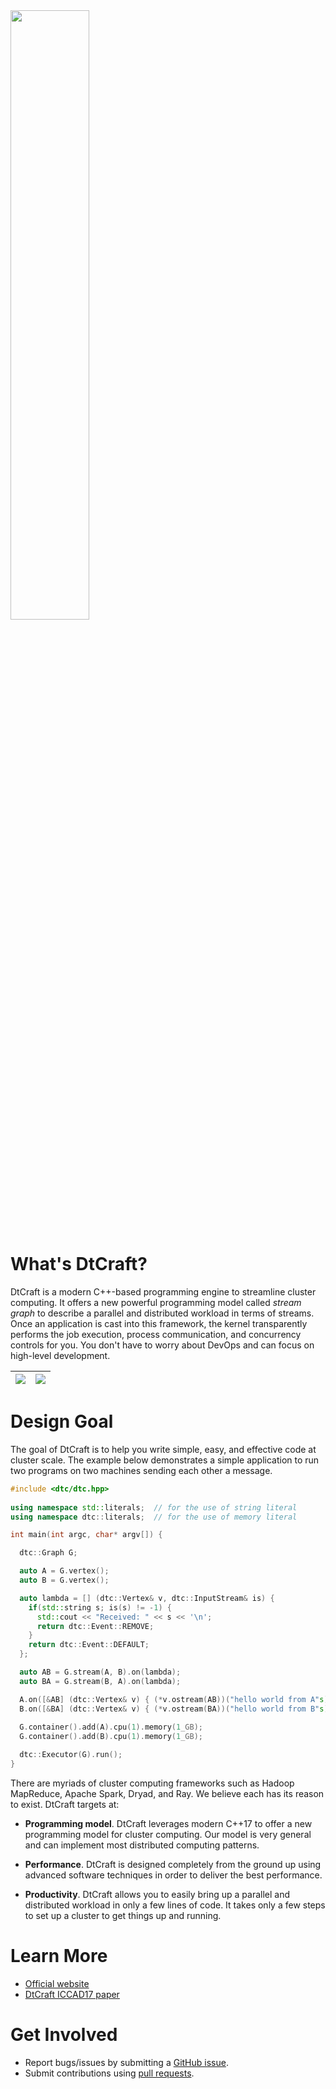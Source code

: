<img src="https://github.com/twhuang-uiuc/DtCraft/blob/master/logo.jpg" width="50%">

# What's DtCraft?
DtCraft is a modern C++-based programming engine to streamline cluster computing. It offers a new powerful programming model called *stream graph* to describe a parallel and distributed workload in terms of streams. Once an application is cast into this framework, the kernel transparently performs the job execution, process communication, and concurrency controls for you. You don't have to worry about DevOps and can focus on high-level development.


|![](http://dtcraft.web.engr.illinois.edu/images/stream_graph.jpg)  |  ![](http://dtcraft.web.engr.illinois.edu/images/stream_graph_code.png)|
|---|---|

# Design Goal
The goal of DtCraft is to help you write simple, easy, and effective code at cluster scale. The example below demonstrates a simple application to run two programs on two machines sending each other a message.

```cpp
#include <dtc/dtc.hpp>
  
using namespace std::literals;  // for the use of string literal
using namespace dtc::literals;  // for the use of memory literal

int main(int argc, char* argv[]) {

  dtc::Graph G;

  auto A = G.vertex();
  auto B = G.vertex();

  auto lambda = [] (dtc::Vertex& v, dtc::InputStream& is) {
    if(std::string s; is(s) != -1) {
      std::cout << "Received: " << s << '\n';
      return dtc::Event::REMOVE;
    }
    return dtc::Event::DEFAULT;
  };

  auto AB = G.stream(A, B).on(lambda);
  auto BA = G.stream(B, A).on(lambda); 

  A.on([&AB] (dtc::Vertex& v) { (*v.ostream(AB))("hello world from A"s); });  
  B.on([&BA] (dtc::Vertex& v) { (*v.ostream(BA))("hello world from B"s); });
  
  G.container().add(A).cpu(1).memory(1_GB);
  G.container().add(B).cpu(1).memory(1_GB);

  dtc::Executor(G).run();
}
```

There are myriads of cluster computing frameworks such as Hadoop MapReduce, Apache Spark, Dryad, and Ray. We believe each has its reason to exist. DtCraft targets at:

- **Programming model**. DtCraft leverages modern C++17 to offer a new programming model for cluster computing. Our model is very general and can implement most distributed computing patterns.

- **Performance**. DtCraft is designed completely from the ground up using advanced software techniques in order to deliver the best performance. 

- **Productivity**. DtCraft allows you to easily bring up a parallel and distributed workload in only a few lines of code. It takes only a few steps to set up a cluster to get things up and running.

# Learn More
+ <a href="http://dtcraft.web.engr.illinois.edu/">Official website</a>
+ <a href="http://dtcraft.web.engr.illinois.edu/papers/iccad17_paper.pdf">DtCraft ICCAD17 paper</a>

# Get Involved
+ Report bugs/issues by submitting a <a href="https://github.com/twhuang-uiuc/DtCraft/issues">GitHub issue</a>.
+ Submit contributions using <a href="https://github.com/twhuang-uiuc/DtCraft/pulls">pull requests<a>.
